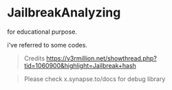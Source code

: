 # JailbreakAnalyzing
for educational purpose.

i've referred to some codes.

> Credits
https://v3rmillion.net/showthread.php?tid=1060900&highlight=Jailbreak+hash

> Please check x.synapse.to/docs for debug library

